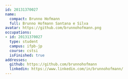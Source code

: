 ```yaml
---
id: 20131370027
name:
  compact: Brunno Hofmann
  full: Brunno Hofmann Santana e Silva
avatar: https://github.com/brunnohofmann.png
occupations:
- id: 20131370027
  type: student
  campus: ifpb-jp
  course: cstsi
  isFinished: true
addresses:
  github: https://github.com/brunnohofmann
  linkedin: https://www.linkedin.com/in/brunnohofmann/
---
```

